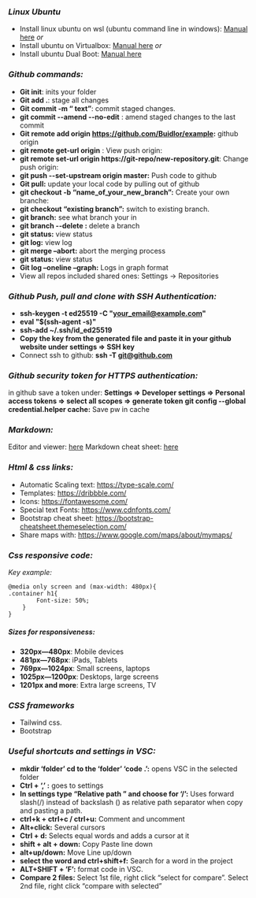 
### *Linux Ubuntu*
- Install linux ubuntu on wsl (ubuntu command line in windows): [Manual here](https://ubuntu.com/tutorials/install-ubuntu-on-wsl2-on-windows-10#3-download-ubuntu )
*or*
- Install ubuntu on Virtualbox: [Manual here](https://www.geeksforgeeks.org/how-to-install-ubuntu-on-virtualbox/)
*or*
- Install ubuntu Dual Boot: [Manual here](https://www.freecodecamp.org/news/how-to-dual-boot-windows-10-and-ubuntu-linux-dual-booting-tutorial/)

### *Github commands:*
- **Git init**: inits your folder
- **Git add .**: stage all changes
- **Git commit -m “ text”**: commit staged changes.
- **git commit --amend --no-edit** : amend staged changes to the last commit
- **Git remote add origin https://github.com/Buidlor/example:** github origin
- **git remote get-url origin** : View push origin:
- **git remote set-url origin https://git-repo/new-repository.git**: Change push origin:  
- **git push --set-upstream origin master:** Push code to github
- **Git pull:** update your local code by pulling out of github
- **git checkout -b “name_of_your_new_branch”:** Create your own branche: 
- **git checkout “existing branch”:** switch to existing branch.
- **git branch:** see what branch your in
- **git branch --delete <branch name>:** delete a branch
- **git status:** view status
- **git log:** view log
- **git merge –abort:** abort the merging process
- **git status:** view status 
- **Git log –oneline –graph:** Logs in graph format
- View all repos included shared ones: Settings -> Repositories

### *Github Push, pull and clone with SSH Authentication:*
- **ssh-keygen -t ed25519 -C "your_email@example.com"**
- **eval "$(ssh-agent -s)"**
- **ssh-add ~/.ssh/id_ed25519**
- **Copy the key from the generated file and paste it in your github website under settings => SSH key**
- Connect ssh to github: **ssh -T git@github.com**

### *Github security token for HTTPS authentication:*

in github save a token under: **Settings => Developer settings => Personal access tokens => select all scopes => generate token**
**git config --global credential.helper cache:** Save pw in cache 

### *Markdown:*
Editor and viewer: [here](https://dillinger.io/) 
Markdown cheat sheet: [here](https://cheatography.com/lucbpz/cheat-sheets/the-ultimate-markdown/) 

### *Html & css links:*
- Automatic Scaling text: https://type-scale.com/ 
- Templates: https://dribbble.com/
- Icons: https://fontawesome.com/ 
- Special text Fonts: https://www.cdnfonts.com/ 
- Bootstrap cheat sheet: https://bootstrap-cheatsheet.themeselection.com/
- Share maps with: https://www.google.com/maps/about/mymaps/

### *Css responsive code:*
*Key example:* 
```
@media only screen and (max-width: 480px){
.container h1{
    	Font-size: 50%;
    }
}
````
##### *Sizes for responsiveness*:
- **320px—480px**: Mobile devices
- **481px—768px**: iPads, Tablets
- **769px—1024px**: Small screens, laptops
- **1025px—1200px**: Desktops, large screens
- **1201px and more**: Extra large screens, TV

### *CSS frameworks*
 - Tailwind css.
 - Bootstrap


### *Useful shortcuts and settings in VSC:*
- **mkdir ‘folder’ cd to the ‘folder’ ‘code .’:** opens VSC in the selected folder
- **Ctrl + ‘,’ :** goes to settings
- **In settings type “Relative path ” and choose for ‘/’:** Uses forward slash(/) instead of backslash (\) as relative path separator when copy and pasting a path. 
- **ctrl+k + ctrl+c / ctrl+u:** Comment and uncomment
- **Alt+click:** Several cursors
- **Ctrl + d:** Selects equal words and adds a cursor at it
- **shift + alt + down:** Copy Paste line down 
- **alt+up/down:** Move Line up/down 
- **select the word and ctrl+shift+f:** Search for a word in the project
- **ALT+SHIFT + ’F’:** format code in VSC.
- **Compare 2 files:** 
 Select 1st file, right click “select for compare”.
 Select 2nd file, right click “compare with selected”
